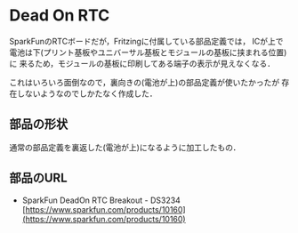 # Dead On RTC
SparkFunのRTCボードだが，Fritzingに付属している部品定義では，
ICが上で電池は下(プリント基板やユニバーサル基板とモジュールの基板に挟まれる位置)に
来るため，モジュールの基板に印刷してある端子の表示が見えなくなる．

これはいろいろ面倒なので，裏向きの(電池が上)の部品定義が使いたかったが
存在しないようなのでしかたなく作成した．

## 部品の形状
通常の部品定義を裏返した(電池が上)になるように加工したもの．

## 部品のURL
* SparkFun DeadOn RTC Breakout - DS3234 [https://www.sparkfun.com/products/10160](https://www.sparkfun.com/products/10160)

